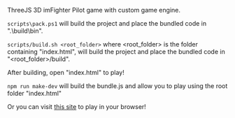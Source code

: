ThreeJS 3D imFighter Pilot game with custom game engine.

`scripts\pack.ps1` will build the project and place the bundled code in ".\build\bin". 

`scripts/build.sh <root_folder>` where <root_folder> is the folder containing "index.html", will build the project and place the bundled code in "<root_folder>/build".

After building, open "index.html" to play!

`npm run make-dev` will build the bundle.js and allow you to play using the root folder "index.html"

Or you can visit <a href="https://theredlancer.github.io/fighter-pilot/">this site</a> to play in your browser!


